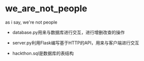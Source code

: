# we_are_not_people
as i say, we're not people

* database.py用来与数据库进行交互，进行增删改查的操作

* server.py利用Flask编写基于HTTP的API，用来与客户端进行交互

* hackthon.sql是数据库的表结构
